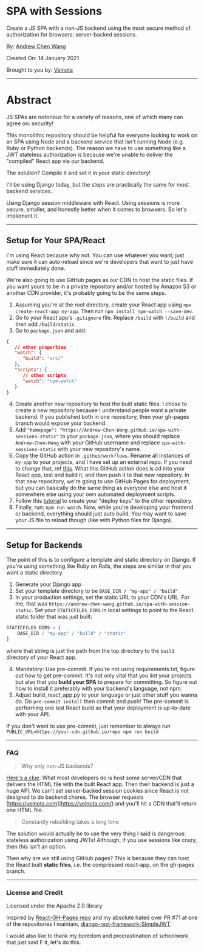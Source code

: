 # SPA with Sessions

Create a JS SPA with a non-JS backend using the most secure
method of authorization for browsers: server-backed sessions.

By: [Andrew Chen Wang](https://github.com/Andrew-Chen-Wang)

Created On: 14 January 2021

Brought to you by: [Velnota](https://velnota.com/)

---
# Abstract

JS SPAs are notorious for a variety of reasons,
one of which many can agree on: security!

This monolithic repository should be helpful for everyone looking
to work on an SPA using Node and a backend service
that isn't running Node (e.g. Ruby or Python backends).
The reason we have to use something like a JWT
stateless authorization is because we're unable to
deliver the "compiled" React app via our backend.

The solution? Compile it and set it in your static directory!

I'll be using Django today, but the steps are practically the
same for most backend services.

Using Django session middleware with React.
Using sessions is more secure, smaller, and
honestly better when it comes to browsers.
So let's implement it.

---
## Setup for Your SPA/React

I'm using React because why not. You can use whatever you want;
just make sure it can auto-reload since we're developers that
want to just have stuff immediately done.

We're also going to use GitHub pages as our CDN to host the static files.
If you want yours to be in a private repository and/or hosted
by Amazon S3 or another CDN provider, it's probably going to be
the same steps.

1. Assuming you're at the root directory, 
   create your React app using `npx create-react-app my-app`.
   Then run `npm install npm-watch --save-dev`.
2. Go to your React app's `.gitignore` file. Replace `/build`
   with `!/build` and then add `/build/static`.
3. Go to `package.json` and add:
   
```json
{
   // other properties
   "watch": {
      "build": "src/"
   },
   "scripts": {
      // other scripts
      "watch": "npm-watch"
   }
}
```

4. Create another new repository to host the built static files.
   I chose to create a new repository because I understand people
   want a private backend. If you published both in one repository,
   then your gh-pages branch would expose your backend.
5. Add `"homepage": "https://Andrew-Chen-Wang.github.io/spa-with-sessions-static"`
   to your `package.json`, where you should replace `Andrew-Chen-Wang`
   with your GitHub username and replace `spa-with-sessions-static`
   with your new repository's name.
6. Copy the GitHub action in `.github/workflows`. Rename all instances of
   `my-app` to your projects, and I have set up an external repo. If you
   need to change that, ref [this](https://github.com/peaceiris/actions-gh-pages#%EF%B8%8F-deploy-to-external-repository-external_repository).
   What this GitHub action does is cd into 
   your React app, test and build it, and then push
   it to that new repository. In that new repository, we're going
   to use GitHub Pages for deployment, but you can basically
   do the same thing as everyone else and host it somewhere
   else using your own automated deployment scripts.
7. Follow this [tutorial](https://github.com/peaceiris/actions-gh-pages#%EF%B8%8F-create-ssh-deploy-key)
   to create your "deploy keys" to the other repository.
8. Finally, run: `npm run watch`. Now, while you're developing your 
   frontend or backend, everything should just auto build. You may 
   want to save your JS file to reload though (like with Python files
   for Django).

---
## Setup for Backends

The point of this is to configure a template and static directory
on Django. If you're using something like Ruby on Rails, the
steps are similar in that you want a static directory.

1. Generate your Django app
2. Set your template directory to be `BASE_DIR / "my-app" / "build"`
3. In your production settings, set the static URL to your CDN's URL.
   For me, that was `https://andrew-chen-wang.github.io/spa-with-session-static`.
   Set your `STATICFILES_DIRS` in local settings to point to the
   React static folder that was just built:

```python
STATICFILES_DIRS = [
    BASE_DIR / "my-app" / "build" / "static"
]
```

where that string is just the path from the top directory to
the `build` directory of your React app.

4. Mandatory: Use pre-commit. If you're not using requirements.txt, figure
   out how to get pre-commit. It's not only vital that you lint your projects
   but also that you **build your SPA** to prepare for committing. So figure
   out how to install it preferably with your backend's language, not npm.
5. Adjust build_react_app.py to your language or just other stuff you wanna do.
   Do `pre-commit install` then commit and push! The pre-commit is
   performing one last React build so that your deployment is
   up-to-date with your API.
   
If you don't want to use pre-commit, just remember to always
run `PUBLIC_URL=https://your-cdn.github.io/repo npm run build`

---
### FAQ

> Why only non-JS backends?

[Here's a clue](https://reactjs.org/docs/create-a-new-react-app.html#nextjs).
What most developers do is host some server/CDN that
delivers the HTML file with the built React app.
Then their backend is just a huge API. We can't set server-backed
session cookies since React is not designed to do backend
chores. The browser requests [https://velnota.com](https://velnota.com/)
and you'll hit a CDN that'll return one HTML file.

> Constantly rebuilding takes a long time

The solution would actually be to use the very thing I said is dangerous:
stateless authorization using JWTs! Although, if you use sessions like
crazy, then this isn't an option.

Then why are we still using GitHub pages? This is because they can host
the React built **static files**, i.e. the compressed react-app, on the
gh-pages branch.

---
### License and Credit

Licensed under the Apache 2.0 library

Inspired by [React-GH-Pages repo](https://github.com/gitname/react-gh-pages)
and my absolute hated over PR #71 at one of the
repositories I maintain,
[django-rest-framework-SimpleJWT](https://github.com/SimpleJWT/django-rest-framework-simplejwt).

I would also like to thank my boredom and procrastination of
schoolwork that just said F it, let's do this.
